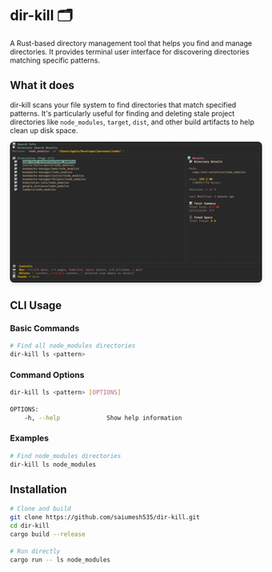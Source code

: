 # dir-kill 🗂️

A Rust-based directory management tool that helps you find and manage directories. It provides terminal user interface for discovering directories matching specific patterns.

## What it does

dir-kill scans your file system to find directories that match specified patterns. It's particularly useful for finding and deleting stale project directories like `node_modules`, `target`, `dist`, and other build artifacts to help clean up disk space.

<img src="./assets/dir-kill.png" alt="dir-kill screenshot" width="800" height="600" style="max-width: 100%; height: auto; border-radius: 8px; box-shadow: 0 4px 8px rgba(0,0,0,0.1);">

## CLI Usage

### Basic Commands

```bash
# Find all node_modules directories
dir-kill ls <pattern>
```

### Command Options

```bash
dir-kill ls <pattern> [OPTIONS]

OPTIONS:
    -h, --help             Show help information
```

### Examples

```bash
# Find node_modules directories
dir-kill ls node_modules
```

## Installation

```bash
# Clone and build
git clone https://github.com/saiumesh535/dir-kill.git
cd dir-kill
cargo build --release

# Run directly
cargo run -- ls node_modules
``` 